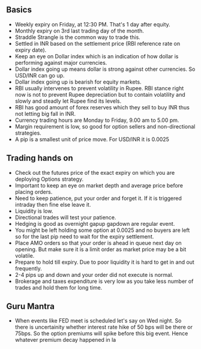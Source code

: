 ## Basics

- Weekly expiry on Friday, at 12:30 PM. That's 1 day after equity.
- Monthly expiry on 3rd last trading day of the month.
- Straddle Strangle is the common way to trade this.
- Settled in INR based on the settlement price (RBI reference rate on expiry date).
- Keep an eye on Dollar index which is an indication of how dollar is performing against major currencies.
- Dollar index going up means dollar is strong against other currencies. So USD/INR can go up.
- Dollar index going up is bearish for equity markets.
- RBI usually intervenes to prevent volatility in Rupee. RBI stance right now is not to prevent Rupee depreciation but to contain volatility and slowly and steadly let Rupee find its levels.
- RBI has good amount of forex reserves which they sell to buy INR thus not letting big fall in INR.
- Currency trading hours are Monday to Friday, 9.00 am to 5.00 pm.
- Margin requirement is low, so good for option sellers and non-directional strategies.
- A pip is a smallest unit of price move. For USD/INR it is 0.0025

## Trading hands on

- Check out the futures price of the exact expiry on which you are deploying Options strategy.
- Important to keep an eye on market depth and average price before placing orders.
- Need to keep patience, put your order and forget it. If it is triggered intraday then fine else leave it.
- Liquidity is low.
- Directional trades will test your patience.
- Hedging is good as overnight gapup gapdown are regular event.
- You might be left holding some option at 0.0025 and no buyers are left so for the last pip need to wait for the expiry settlement.
- Place AMO orders so that your order is ahead in queue next day on opening. But make sure it is a limit order as market price may be a bit volatile.
- Prepare to hold till expiry. Due to poor liquidity it is hard to get in and out frequently.
- 2-4 pips up and down and your order did not execute is normal.
- Brokerage and taxes expenditure is very low as you take less number of trades and hold them for long time.

## Guru Mantra

- When events like FED meet is scheduled let's say on Wed night. So there is uncertainity whether interest rate hike of 50 bps will be there or 75bps. So the option premiums will spike before this big event. Hence whatever premium decay happened in la
